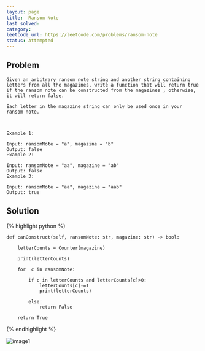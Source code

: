 ```yaml
---
layout: page
title:  Ransom Note
last_solved: 
category: 
leetcode_url: https://leetcode.com/problems/ransom-note
status: Attempted
---
```


Problem
-------

```
Given an arbitrary ransom note string and another string containing letters from all the magazines, write a function that will return true if the ransom note can be constructed from the magazines ; otherwise, it will return false.

Each letter in the magazine string can only be used once in your ransom note.

 

Example 1:

Input: ransomNote = "a", magazine = "b"
Output: false
Example 2:

Input: ransomNote = "aa", magazine = "ab"
Output: false
Example 3:

Input: ransomNote = "aa", magazine = "aab"
Output: true

```

Solution
----------

{% highlight python %}

    def canConstruct(self, ransomNote: str, magazine: str) -> bool:
        
        letterCounts = Counter(magazine)
        
        print(letterCounts)
        
        for  c in ransomNote:
            
            if c in letterCounts and letterCounts[c]>0:
                letterCounts[c]-=1
                print(letterCounts)
                
            else:
                return False
        
        return True

{% endhighlight %}


![image1]()